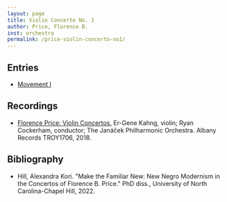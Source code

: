 ```yaml
---
layout: page
title: Violin Concerto No. 1
author: Price, Florence B.
inst: orchestra
permalink: /price-violin-concerto-no1/
---
```


## Entries
- <a href="https://dwshadle.github.io/test/price-violin-concerto-no1/mvt1" target="_blank">Movement I</a>

## Recordings

- <a href="https://www.albanyrecords.com/mm5/merchant.mvc?Screen=PROD&Product_Code=TROY1706" target="_blank">Florence Price: Violin Concertos.</a> Er-Gene Kahng, violin; Ryan Cockerham, conductor; The Janáček Philharmonic Orchestra. Albany Records TROY1706, 2018.

## Bibliography
- Hill, Alexandra Kori. "Make the Familiar New: New Negro Modernism in the Concertos of Florence B. Price." PhD diss., University of North Carolina-Chapel Hill, 2022.

